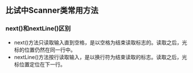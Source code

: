 ## 比试中Scanner类常用方法

### next()和nextLine()区别
* next()方法只读取输入直到空格，是以空格为结束读取标志的。读取之后，光标的位置仍然在同一行中。
* nextLine()方法按行读取输入，是以换行符为结束读取的标志。读取之后，光标位置定位在下一行。


